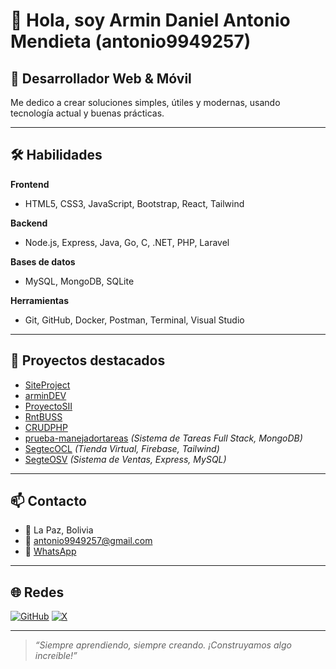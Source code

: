 # 👋 Hola, soy Armin Daniel Antonio Mendieta (antonio9949257)

## 🚀 Desarrollador Web & Móvil
Me dedico a crear soluciones simples, útiles y modernas, usando tecnología actual y buenas prácticas.

---

## 🛠️ Habilidades

**Frontend**
- HTML5, CSS3, JavaScript, Bootstrap, React, Tailwind

**Backend**
- Node.js, Express, Java, Go, C, .NET, PHP, Laravel

**Bases de datos**
- MySQL, MongoDB, SQLite

**Herramientas**
- Git, GitHub, Docker, Postman, Terminal, Visual Studio

---

## 🌟 Proyectos destacados

- [SiteProject](https://github.com/antonio9949257/SiteProject)
- [arminDEV](https://github.com/antonio9949257/arminDEV)
- [ProyectoSII](https://github.com/antonio9949257/ProyectoSII)
- [RntBUSS](https://github.com/antonio9949257/RntBUSS)
- [CRUDPHP](https://github.com/antonio9949257/CRUDPHP)
- [prueba-manejadortareas](https://github.com/antonio9949257/prueba-manejadortareas) *(Sistema de Tareas Full Stack, MongoDB)*
- [SegtecOCL](https://github.com/antonio9949257/SegtecOCL) *(Tienda Virtual, Firebase, Tailwind)*
- [SegteOSV](https://github.com/antonio9949257/SegteOSV) *(Sistema de Ventas, Express, MySQL)*

---

## 📫 Contacto

- 📍 La Paz, Bolivia
- 📧 [antonio9949257@gmail.com](mailto:antonio9949257@gmail.com)
- 💬 [WhatsApp](https://wa.me/59163760097)

---

## 🌐 Redes

[![GitHub](https://img.shields.io/badge/GitHub-antonio9949257-black?logo=github&style=for-the-badge)](https://github.com/antonio9949257)
[![X](https://img.shields.io/badge/Twitter-@armin_mendieta-black?logo=x&style=for-the-badge)](https://x.com/armin_mendieta)
<!-- [![LinkedIn](https://img.shields.io/badge/LinkedIn-Pendiente-blue?logo=linkedin&style=for-the-badge)](#) -->
<!-- [![Instagram](https://img.shields.io/badge/Instagram-Pendiente-E4405F?logo=instagram&style=for-the-badge)](#) -->
<!-- [![TikTok](https://img.shields.io/badge/TikTok-Pendiente-black?logo=tiktok&style=for-the-badge)](#) -->

---

> *“Siempre aprendiendo, siempre creando. ¡Construyamos algo increíble!”*
